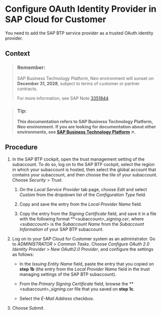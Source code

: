 <!-- loioba893b5161d34760989429c24b28f25b -->

# Configure OAuth Identity Provider in SAP Cloud for Customer

You need to add the SAP BTP service provider as a trusted OAuth identity provider.



## Context

> ### Remember:  
> SAP Business Technology Platform, Neo environment will sunset on **December 31, 2028**, subject to terms of customer or partner contracts.
> 
> For more information, see SAP Note [3351844](https://me.sap.com/notes/3351844).

> ### Tip:  
> **This documentation refers to SAP Business Technology Platform, Neo environment. If you are looking for documentation about other environments, see [SAP Business Technology Platform](https://help.sap.com/viewer/65de2977205c403bbc107264b8eccf4b/Cloud/en-US/6a2c1ab5a31b4ed9a2ce17a5329e1dd8.html "SAP Business Technology Platform (SAP BTP) is an integrated offering comprised of four technology portfolios: database and data management, application development and integration, analytics, and intelligent technologies. The platform offers users the ability to turn data into business value, compose end-to-end business processes, and build and extend SAP applications quickly.") :arrow_upper_right:.**



## Procedure

1.  In the SAP BTP cockpit, open the trust management setting of the subaccount. To do so, log on to the SAP BTP cockpit, select the region in which your subaccount is hosted, then select the global account that contains your subaccount, and then choose the tile of your subaccount. Choose *Security* \> *Trust*.

    1.  On the *Local Service Provider* tab page, choose *Edit* and select *Custom* from the dropdown list of the *Configuration Type* field.

    2.  Copy and save the entry from the *Local Provider Name* field.

    3.  Copy the entry from the *Signing Certificate* field, and save it in a file with the following format **<subaccount\>*\_signing.cer*, where *<subaccount\>* is the *Subaccount Name* from the *Subaccount Information* of your SAP BTP subaccount.


2.  Log on to your SAP Cloud for Customer system as an administrator. Go to *ADMINISTRATOR* \> *Common Tasks*. Choose *Configure OAuth 2.0 Identity Provider* \> *New OAuth2.0 Provider*, and configure the settings as follows:

    -   In the *Issuing Entity Name* field, paste the entry that you copied on **step 1b** \(the entry from the *Local Provider Name* field in the trust managing settings of the SAP BTP subaccount\).

    -   From the *Primary Signing Certificate* field, browse the **<subaccount\>*\_signing.cer* file that you saved on **step 1c**.
    -   Select the *E-Mail Address* checkbox.

3.  Choose *Submit*.


